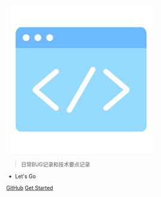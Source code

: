 ![logo](images/doc_icon.svg)

> 日常BUG记录和技术要点记录

- Let's Go

[GitHub](https://github.com/shenxingchao)
[Get Started](#docsify)